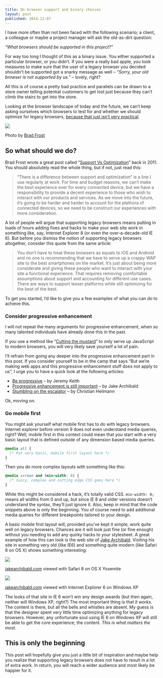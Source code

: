 ```yaml
---
title: On browser support and binary choices
layout: post
published: 2014-12-07
---
```

I have more often than not been faced with the following scenario; a
client, a colleague or maybe a project manager will ask the old-as-dirt
question:

*“What browsers should be supported in this project?”*

For way too long I thought of this as a binary issue. You either
supported a particular browser, or you didn’t. If you were a really bad
apple, you took measures to make sure that the user of a legacy browser
you decided shouldn’t be supported got a snarky message as well –
*“Sorry, your old browser is not supported by us.”* – lovely, right?

All this is of course a pretty bad practice and parallels can be drawn
to a store owner telling potential customers to get lost just because
they can’t climb the stairs to get into the store.

Looking at the browser landscape of today and the future, we can’t keep
asking ourselves which browsers to test for and whether we should
optimize for legacy browsers, [because that just isn’t very
practical](http://www.quirksmode.org/presentations/USTourApril11/albany.pdf).

![](https://distilleryimage7-a.akamaihd.net/a8e80294b80f11e1be6a12313820455d_7.jpg)

Photo by [Brad Frost](https://instagram.com/brad_frost/)

## So what should we do?

Brad Frost wrote a great post called “[Support Vs
Optimization](http://bradfrost.com/blog/mobile/support-vs-optimization/)”
back in 2011. You should absolutely read the whole thing, but if not,
just read this:

> “There is a difference between support and optimization” is a line I use regularly at work. For time and budget reasons, we can’t make the best experience ever for every connected device, but we have a responsibility to provide a decent experience to those who wish to interact with our products and services. As we move into the future, it’s going to be harder and harder to account for the plethora of connected devices, so we need to be construct our experiences with more consideration.

A lot of people will argue that supporting legacy browsers means putting in loads of hours adding fixes and hacks to make your web site work in something like, say, Internet Explorer 8 (or even the over-a-decade-old IE 6). But before you dismiss the notion of supporting legacy browsers altogether, consider this quote from the same article:

> You don’t have to treat these browsers as equals to iOS and Android and no one is recommending that we have to serve up a crappy WAP site to the best smartphones on the market. It’s just about being more considerate and giving these people who want to interact with your site a functional experience. That requires removing comfortable assumptions about support and accounting for different use cases. There are ways to support lesser platforms while still optimizing for the best of the best.

To get you started, I’d like to give you a few examples of what you can do to achieve this.

### Consider progressive enhancement

I will not repeat the many arguments for progressive enhancement, when so many talented individuals have already done this in the past.

If you use a method like “[Cutting the mustard](http://responsivenews.co.uk/post/18948466399/cutting-the-mustard)” to only serve up JavaScript to modern browsers, you will very likely save yourself a lot of pain.

I’ll refrain from going any deeper into the progressive enhancement part in this post. If you consider yourself to be in the camp that says “But we’re making web apps and this progressive enhancement stuff does not apply to us”, I urge you to have a quick look at the following articles:

* [Be progressive](https://adactio.com/journal/7706) – by Jeremy Keith
* [Progressive enhancement is still important](http://jakearchibald.com/2013/progressive-enhancement-still-important/) – by Jake Archibald
* [Stumbling on the escalator](http://christianheilmann.com/2012/02/16/stumbling-on-the-escalator/) – by Christian Heilmann

Ok, moving on.

### Go mobile first

You might ask yourself what mobile first has to do with legacy browsers. Internet explorer before version 9 does not even understand media queries, right? Well, mobile first in this context could mean that you start with a very basic layout that is defined outside of any dimension based media queries.

~~~css
@media all {
  /* Put very basic, mobile first layout here */
}
~~~

Then you do more complex layouts with something like this:

~~~css
@media screen and (min-width: 0) {
  /* Juicy, complex and cutting edge CSS goes here */
}
~~~

While this might be considered a hack, it’s totally valid CSS. `min-width: 0;` means all widths from 0 and up, but since IE 8 and older versions doesn’t understand the syntax, they’ll just ignore it. Also, keep in mind that the code snippets above is only the beginning. You of course need to add additional media queries for different breakpoints tailored to your design.

A basic mobile first layout will, provided you’ve kept it simple, work quite well on legacy browsers. Chances are it will look just fine (or fine enough) without you needing to add any quirky hacks to your stylesheet. A great example of how this can look is the web site of [Jake Archibald](http://jakearchibald.com). Visiting his site in something very old (like IE6) and something quite modern (like Safari 8 on OS X) shows something interesting:

[![](https://dl.dropboxusercontent.com/u/817490/frippz.se/jakearchibald-safari8.png)](https://dl.dropboxusercontent.com/u/817490/frippz.se/jakearchibald-safari8.png)

[jakearchibald.com](http://jakearchibald.com) viewed with Safari 8 on OS X Yosemite

[![](https://dl.dropboxusercontent.com/u/817490/frippz.se/jakearchibald-ie6.png)](https://dl.dropboxusercontent.com/u/817490/frippz.se/jakearchibald-ie6.png)

[jakearchibald.com](http://jakearchibald.com) viewed with Internet Explorer 6 on Windows XP

The looks of that site in IE 6 won’t win any design awards (but then again, neither will Windows XP, right?) The most important thing is that *it works*. The content is there, but all the bells and whistles are absent. My guess is that the designer spent very little time optimizing anything for legacy browsers. However, any unfortunate soul using IE 6 on Windows XP will still be able to get the core experience; the content. *This is what matters the most*.

## This is only the beginning

This post will hopefully give you just a little bit of inspiration and maybe help you realize that supporting legacy browsers does not have to result in a lot of extra work. In return, you will reach a wider audience and most likely be happier for it.

